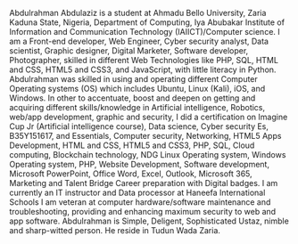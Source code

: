 Abdulrahman Abdulaziz is a student at Ahmadu Bello University, Zaria Kaduna State, Nigeria, Department of Computing, Iya Abubakar Institute of Information and Communication Technology (IAIICT)/Computer science. I am a Front-end developer, Web Engineer, Cyber security analyst, Data scientist, Graphic designer, Digital Marketer, Software developer, Photographer, skilled in different Web Technologies like PHP, SQL, HTML and CSS, HTML5 and CSS3, and JavaScript, with little literacy in Python. Abdulrahman was skilled in using and operating different Computer Operating systems (OS) which includes Ubuntu, Linux (Kali), iOS, and Windows. 
In other to accentuate, boost and deepen on getting and acquiring different skills/knowledge in Artificial intelligence, Robotics, web/app development, graphic and security, I did a certification on Imagine Cup Jr (Artificial intelligence course), Data science, Cyber security Es, B35Y151617, and Essentials, Computer security, Networking, HTML5 Apps Development, HTML and CSS, HTML5 and CSS3, PHP, SQL,  Cloud computing, Blockchain technology, NDG Linux Operating system, Windows Operating system, PHP, Website Development, Software development, Microsoft PowerPoint, Office Word, Excel, Outlook, Microsoft 365, Marketing and Talent Bridge Career preparation with Digital badges.
I am currently an IT instructor and Data processor at Haneefa International Schools 
I am veteran at computer hardware/software maintenance and troubleshooting, providing and enhancing maximum security to web and app software.
Abdulrahman is Simple, Deligent, Sophisticated Ustaz, nimble and sharp-witted person. He reside in Tudun Wada Zaria.

<!---
Bienbaz/Bienbaz is a ✨ special ✨ repository because its `README.md` (this file) appears on your GitHub profile.
You can click the Preview link to take a look at your changes.
--->
